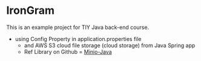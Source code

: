 # IronGram
This is an example project for TIY Java back-end course.

- using Config Property in application.properties file
  - and AWS S3 cloud file storage (cloud storage) from Java Spring app
  - Ref Library on Github = [Minio-Java](https://github.com/minio/minio-java)
